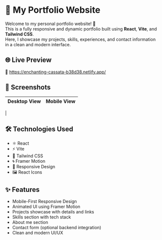 # 💼 My Portfolio Website

Welcome to my personal portfolio website! 🚀  
This is a fully responsive and dynamic portfolio built using **React**, **Vite**, and **Tailwind CSS**.  
Here, I showcase my projects, skills, experiences, and contact information in a clean and modern interface.

## 🌐 Live Preview

🔗 https://enchanting-cassata-b38d38.netlify.app/

## 📸 Screenshots

| Desktop View | Mobile View |
|--------------|-------------|
|

## 🛠️ Technologies Used

- ⚛️ React
- ⚡ Vite
- 🎨 Tailwind CSS
- 🌀 Framer Motion
- 📱 Responsive Design
- 🖼️ React Icons

## ✨ Features

- Mobile-First Responsive Design
- Animated UI using Framer Motion
- Projects showcase with details and links
- Skills section with tech stack
- About me section
- Contact form (optional backend integration)
- Clean and modern UI/UX






